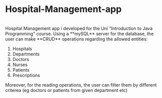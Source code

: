 # Hospital-Management-app
<br>
  Hospital Management app i developed for the Uni "Introduction to Java Programming" course. Using a **mySQL** server for the database, the user can make **CRUD** operations regarding the allowed entities: 

1. Hospitals
1. Departments
1. Doctors
1. Nurses
1. Patients
1. Prescriptions

Moreover, for the reading operations, the user can filter them by different criterea (eg doctors or patients from given department etc)

